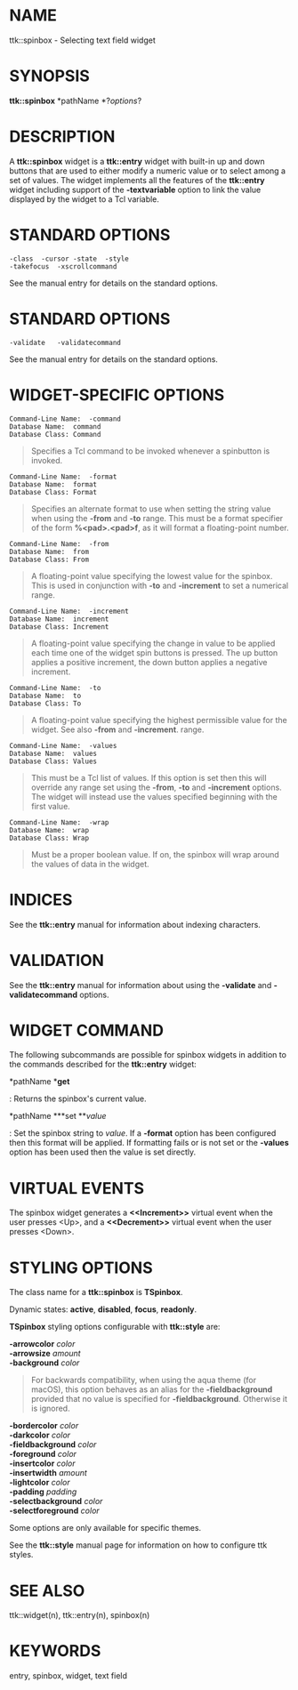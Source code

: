 # NAME

ttk::spinbox - Selecting text field widget

# SYNOPSIS

**ttk::spinbox** *pathName *?*options*?

# DESCRIPTION

A **ttk::spinbox** widget is a **ttk::entry** widget with built-in up
and down buttons that are used to either modify a numeric value or to
select among a set of values. The widget implements all the features of
the **ttk::entry** widget including support of the **-textvariable**
option to link the value displayed by the widget to a Tcl variable.

# STANDARD OPTIONS

    -class	-cursor	-state	-style
    -takefocus	-xscrollcommand

See the manual entry for details on the standard options.

# STANDARD OPTIONS

    -validate	-validatecommand

See the manual entry for details on the standard options.

# WIDGET-SPECIFIC OPTIONS

    Command-Line Name:	-command
    Database Name:	command
    Database Class:	Command

> Specifies a Tcl command to be invoked whenever a spinbutton is
> invoked.

    Command-Line Name:	-format
    Database Name:	format
    Database Class:	Format

> Specifies an alternate format to use when setting the string value
> when using the **-from** and **-to** range. This must be a format
> specifier of the form **%\<pad\>.\<pad\>f**, as it will format a
> floating-point number.

    Command-Line Name:	-from
    Database Name:	from
    Database Class:	From

> A floating-point value specifying the lowest value for the spinbox.
> This is used in conjunction with **-to** and **-increment** to set a
> numerical range.

    Command-Line Name:	-increment
    Database Name:	increment
    Database Class:	Increment

> A floating-point value specifying the change in value to be applied
> each time one of the widget spin buttons is pressed. The up button
> applies a positive increment, the down button applies a negative
> increment.

    Command-Line Name:	-to
    Database Name:	to
    Database Class:	To

> A floating-point value specifying the highest permissible value for
> the widget. See also **-from** and **-increment**. range.

    Command-Line Name:	-values
    Database Name:	values
    Database Class:	Values

> This must be a Tcl list of values. If this option is set then this
> will override any range set using the **-from**, **-to** and
> **-increment** options. The widget will instead use the values
> specified beginning with the first value.

    Command-Line Name:	-wrap
    Database Name:	wrap
    Database Class:	Wrap

> Must be a proper boolean value. If on, the spinbox will wrap around
> the values of data in the widget.

# INDICES

See the **ttk::entry** manual for information about indexing characters.

# VALIDATION

See the **ttk::entry** manual for information about using the
**-validate** and **-validatecommand** options.

# WIDGET COMMAND

The following subcommands are possible for spinbox widgets in addition
to the commands described for the **ttk::entry** widget:

*pathName ***get**

:   Returns the spinbox\'s current value.

*pathName ***set ***value*

:   Set the spinbox string to *value*. If a **-format** option has been
    configured then this format will be applied. If formatting fails or
    is not set or the **-values** option has been used then the value is
    set directly.

# VIRTUAL EVENTS

The spinbox widget generates a **\<\<Increment\>\>** virtual event when
the user presses \<Up\>, and a **\<\<Decrement\>\>** virtual event when
the user presses \<Down\>.

# STYLING OPTIONS

The class name for a **ttk::spinbox** is **TSpinbox**.

Dynamic states: **active**, **disabled**, **focus**, **readonly**.

**TSpinbox** styling options configurable with **ttk::style** are:

**-arrowcolor** *color*\
**-arrowsize** *amount*\
**-background** *color*

> For backwards compatibility, when using the aqua theme (for macOS),
> this option behaves as an alias for the **-fieldbackground** provided
> that no value is specified for **-fieldbackground**. Otherwise it is
> ignored.

**-bordercolor** *color*\
**-darkcolor** *color*\
**-fieldbackground** *color*\
**-foreground** *color*\
**-insertcolor** *color*\
**-insertwidth** *amount*\
**-lightcolor** *color*\
**-padding** *padding*\
**-selectbackground** *color*\
**-selectforeground** *color*

Some options are only available for specific themes.

See the **ttk::style** manual page for information on how to configure
ttk styles.

# SEE ALSO

ttk::widget(n), ttk::entry(n), spinbox(n)

# KEYWORDS

entry, spinbox, widget, text field

<!---
Copyright (c) 2008 Pat Thoyt
-->

